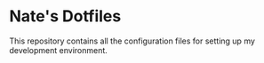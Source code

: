 # Nate's Dotfiles

This repository contains all the configuration files for setting up my development environment.
